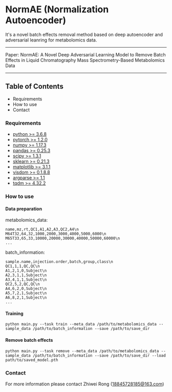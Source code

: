 NormAE (Normalization Autoencoder)
=============================
It's a novel batch effects removal method based on deep autoencoder and adversarial leanring for metabolomics data.

***

Paper: NormAE: A Novel Deep Adversarial Learning Model to Remove Batch Effects in Liquid Chromatography Mass Spectrometry-Based Metabolomics Data

***

## Table of Contents
* Requirements
* How to use
* Contact

### Requirements

- [python >= 3.6.8](https://www.python.org)
- [pytorch >= 1.2.0](https://pytorch.org)
- [numpy >= 1.17.3](https://numpy.org)
- [pandas >= 0.25.3](https://pandas.pydata.org)
- [scipy >= 1.3.1](https://www.scipy.org)
- [sklearn >= 0.21.3](https://scikit-learn.org)
- [matplotlib >= 3.1.1](https://matplotlib.org)
- [visdom >= 0.1.8.8](https://www.github.com/facebookresearch/visdom)
- [argparse >= 1.1](https://docs.python.org/3/library/argparse.html)
- [tqdm >= 4.32.2](https://tqdm.github.io)

### How to use

#### Data preparation

metabolomics_data:

```
name,mz,rt,QC1,A1,A2,A3,QC2,A4\n
M64T32,64,32,1000,2000,3000,4000,5000,6000\n
M65T33,65,33,10000,20000,30000,40000,50000,60000\n
...
```

batch_information:

```
sample.name,injection.order,batch,group,class\n
QC1,1,1,QC,QC\n
A1,2,1,0,Subject\n
A2,3,1,1,Subject\n
A3,4,1,1,Subject\n
QC2,5,2,QC,QC\n
A4,6,2,0,Subject\n
A5,7,2,1,Subject\n
A6,8,2,1,Subject\n
...
```

#### Training

```
python main.py --task train --meta_data /path/to/metabolomics_data --sample_data /path/to/batch_information --save /path/to/save_dir
```

#### Remove batch effects

```
python main.py --task remove --meta_data /path/to/metabolomics_data --sample_data /path/to/batch_information --save /path/to/save_dir --load path/to/saved_model.pth
```

### Contact

For more information please contact Zhiwei Rong (18845728185@163.com)
